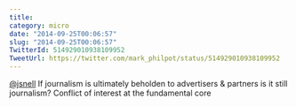 ```yaml
---
title: 
category: micro
date: "2014-09-25T00:06:57"
slug: "2014-09-25T00:06:57"
TwitterId: 514929010938109952
TweetUrl: https://twitter.com/mark_philpot/status/514929010938109952
---
```


[@jsnell](https://twitter.com/jsnell) If journalism is ultimately beholden to
advertisers &amp; partners is it still journalism? Conflict of interest at the
fundamental core
